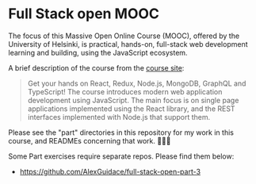 # Full Stack open MOOC

The focus of this Massive Open Online Course (MOOC), offered by the University of Helsinki, is practical, hands-on, full-stack web development learning and building, using the JavaScript ecosystem.

A brief description of the course from the [course site](https://fullstackopen.com/en):

> Get your hands on React, Redux, Node.js, MongoDB, GraphQL and TypeScript! The course introduces modern web application development using JavaScript. The main focus is on single page applications implemented using the React library, and the REST interfaces implemented with Node.js that support them.

Please see the "part" directories in this repository for my work in this course, and READMEs concerning that work. 🧑🏻‍💻

Some Part exercises require separate repos. Please find them below:

* https://github.com/AlexGuidace/full-stack-open-part-3
